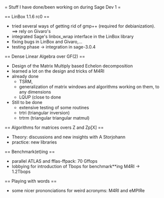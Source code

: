 = Stuff I have done/been working on during Sage Dev 1 =

== LinBox 1.1.6 rc0 ==

 * tried several ways of getting rid of gmp++ (required for debianization). ==> rely on Givaro's
 * integrated Sage's linbox_wrap interface in the LinBox library
 * fixing bugs in LinBox and Givaro,...
 * testing phase -> integration in sage-3.0.4

== Dense Linear Algebra over GF(2) ==
 
* Design of the Matrix Multiply based Echelon decomposition
 * learned a lot on the design and tricks of M4RI
 * already done 
   * TSRM, 
   * generalization of matrix windows and algorithms working on them, to any dimensions
   * LQUP (close to done
 * Still to be done
   * extensive testing of some routines
   * trtri (triangular inversion)
   * trtrm (triangular triangular matmul)

== Algorithms for matrices overs Z and Zp[X] ==
 * Theory: discussions and new insights with A Storjohann
 * practice: new libraries

== Benchmark(et)ing ==
 * parallel ATLAS and fflas-ffpack: 70 Gffops
 * lobbying for introduction of Tbops for benchmark**ing M4RI -> 1.2Tbops

== Playing with words ==
 * some nicer prononciations for weird acronyms: M4RI and eMPIRe
